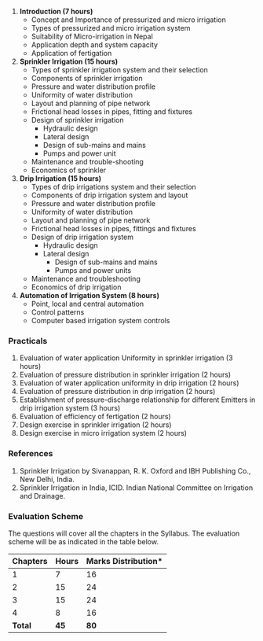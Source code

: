 1. **Introduction (7 hours)**
    * Concept and Importance of pressurized and micro irrigation
    * Types of pressurized and micro irrigation system
    * Suitability of Micro-irrigation in Nepal
    * Application depth and system capacity
    * Application of fertigation
2. **Sprinkler Irrigation (15 hours)**
    * Types of sprinkler irrigation system and their selection
    * Components of sprinkler irrigation
    * Pressure and water distribution profile
    * Uniformity of water distribution
    * Layout and planning of pipe network
    * Frictional head losses in pipes, fitting and fixtures
    * Design of sprinkler irrigation
        * Hydraulic design
        * Lateral design
        * Design of sub-mains and mains
        * Pumps and power unit
    * Maintenance and trouble-shooting
    * Economics of sprinkler
3. **Drip Irrigation (15 hours)**
    * Types of drip irrigations system and their selection
    * Components of drip irrigation system and layout
    * Pressure and water distribution profile
    * Uniformity of water distribution
    * Layout and planning of pipe network
    * Frictional head losses in pipes, fittings and fixtures
    * Design of drip irrigation system
        * Hydraulic design
        * Lateral design
            * Design of sub-mains and mains
            * Pumps and power units
    * Maintenance and troubleshooting
    * Economics of drip irrigation
4. **Automation of Irrigation System (8 hours)**
    * Point, local and central automation
    * Control patterns
    * Computer based irrigation system controls

### **Practicals**

1. Evaluation of water application Uniformity in sprinkler irrigation (3 hours)
2. Evaluation of pressure distribution in sprinkler irrigation (2 hours)
3. Evaluation of water application uniformity in drip irrigation (2 hours)
4. Evaluation of pressure distribution in drip irrigation (2 hours)
5. Establishment of pressure-discharge relationship for different Emitters in drip irrigation system (3 hours)
6. Evaluation of efficiency of fertigation (2 hours)
7. Design exercise in sprinkler irrigation (2 hours)
8. Design exercise in micro irrigation system (2 hours)

### **References**

1. Sprinkler Irrigation by Sivanappan, R. K. Oxford and IBH Publishing Co., New Delhi, India.
2. Sprinkler Irrigation in India, ICID. Indian National Committee on Irrigation and Drainage.

### **Evaluation Scheme**

The questions will cover all the chapters in the Syllabus. The evaluation scheme will be as indicated in the table below.

| Chapters  | Hours  | Marks Distribution* |
| --------- | ------ | ------------------- |
| 1         | 7      | 16                  |
| 2         | 15     | 24                  |
| 3         | 15     | 24                  |
| 4         | 8      | 16                  |
| **Total** | **45** | **80**              |

